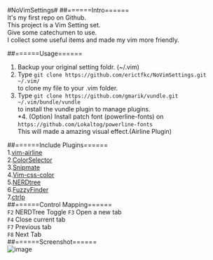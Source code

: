 #NoVimSettings#
##======Intro======  
It's my first repo on Github.  
This project is a Vim Setting set.  
Give some catechumen to use.  
I collect some useful items and made my vim more friendly.  

##======Usage======  
1. Backup your original setting foldr. (~/.vim)  
2. Type `git clone https://github.com/erictfkc/NoVimSettings.git ~/.vim/`  
to clone my file to your .vim folder.  
3. Type `git clone https://github.com/gmarik/vundle.git ~/.vim/bundle/vundle`  
to install the vundle plugin to manage plugins.  
*4. (Option) Install patch font (powerline-fonts) on `https://github.com/Lokaltog/powerline-fonts`  
This will made a amazing visual effect.(Airline Plugin)  
  
##======Include Plugins======  
1.[vim-airline](https://github.com/bling/vim-airline)  
2.[ColorSelector](https://github.com/c9s/colorselector.vim)  
3.[Snipmate](https://github.com/msanders/snipmate.vim)  
4.[Vim-css-color](https://github.com/skammer/vim-css-color)  
5.[NERDtree](https://github.com/scrooloose/nerdtree)  
6.[FuzzyFinder](https://github.com/vim-scripts/FuzzyFinder)  
7.[ctrlp](https://github.com/kien/ctrlp.vim)  
##======Control Mapping======  
`F2` NERDTree Toggle
`F3` Open a new tab  
`F4` Close current tab  
`F7` Previous tab  
`F8` Next Tab  
##======Screenshot======  
![image](http://i.imgur.com/uNWwxqu.png)  
